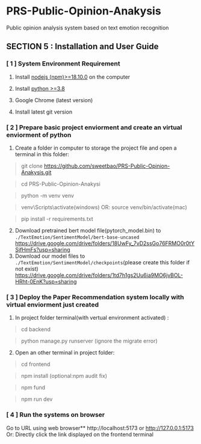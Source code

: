 # PRS-Public-Opinion-Anakysis
Public opinion analysis system based on text emotion recognition








## SECTION 5 : Installation and User Guide

### [ 1 ] System Environment Requirement

1. Install [nodejs (npm)>=18.10.0](https://nodejs.org/en/download/) on the computer

2. Install [python >=3.8](https://www.python.org/downloads/)

3. Google Chrome (latest version)

4. Install latest git version


### [ 2 ] Prepare basic project enviorment and create an virtual enviorment of python

1. Create a folder in computer to storage the project file and open a terminal in this folder:
 >git clone https://github.com/sweetbao/PRS-Public-Opinion-Anakysis.git
 
 >cd PRS-Public-Opinion-Anakysi
 
 >python -m venv venv
 
 >venv\Scripts\activate(windows) OR: source venv/bin/activate(mac)
 
 >pip install -r requirements.txt
 
2. Download pretrained bert model file(pytorch_model.bin) to `./TextEmotion/SentimentModel/bert-base-uncased`
    https://drive.google.com/drive/folders/18UwFy_7vD2ssGo76FRMO0r0tYSjfHmFs?usp=sharing
3. Download our model files to `./TextEmotion/SentimentModel/checkpoints`(please create this folder if not exist)
    https://drive.google.com/drive/folders/1td7h1gs2Uu6ia9MO6jvBOL-HRht-0EnK?usp=sharing


### [ 3 ] Deploy the Paper Recommendation system locally with virtual enviorment just created

1. In project folder terminal(with vertual environment activated) : 
 >cd backend
 
 >python manage.py runserver (ignore the migrate error)
 
2. Open an other terminal in project folder:
 >cd frontend
 
 >npm install (optional:npm audit fix)
 
 >npm fund 
 
 >npm run dev

### [ 4 ] Run the systems on browser
Go to URL using web browser** http://localhost:5173 or http://127.0.0.1:5173
Or: Directly click the link displayed on the frontend terminal
